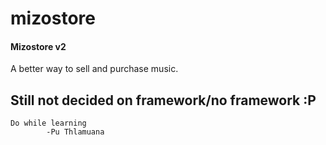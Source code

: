 # mizostore
#### Mizostore v2
A better way to sell and purchase music.

## Still not decided on framework/no framework :P

    Do while learning
            -Pu Thlamuana

